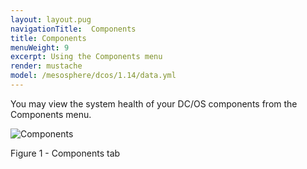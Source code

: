 ```yaml
---
layout: layout.pug
navigationTitle:  Components
title: Components
menuWeight: 9
excerpt: Using the Components menu
render: mustache
model: /mesosphere/dcos/1.14/data.yml
---
```


You may view the system health of your DC/OS components from the Components menu.

![Components](/mesosphere/dcos/1.14/img/GUI-Components-Main_View-1_12.png)

Figure 1 - Components tab
